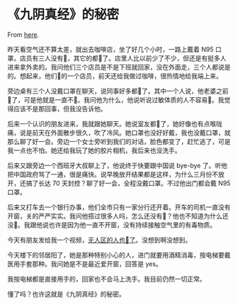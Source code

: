 # 《九阴真经》的秘密

From [here](https://yinwang1.substack.com/p/1b9).

昨天看空气还不算太差，就出去咖啡店，坐了好几个小时，一路上戴着 N95 口罩。店员有三人没有🐏，其它的都🐏了。店里人比以前少了不少，但还是有挺多人进来拿外卖的。我问他们三个店员是不是下班就回家，没在外面走，三个人都说是的。想起来，他们🐏的一个店员，前天还给我做过咖啡，很热情地给我端上来。

旁边桌有三个人没戴口罩在聊天，说同事好多都🐏了。其中一个人说，他老婆之前🐏了，可是他就是一直不🐏。我问他为什么，他说听说过敏体质的人不容易🐏。我觉得应该不是那回事，但我没告诉他。

后来一个认识的朋友进来，我就跟她聊天。她说室友都🐏了，她好像也有点喉咙痛，说是前天在外面散步很久，吹了冷风。她口罩也没好好戴，我也没戴口罩，就那么聊了好一会。旁边一个女士旁听到我们的对话，脸色都变了，赶忙逃了，可是我一点也不怕。她还给我玩了她的胶片相机，我后来也没洗手。

后来又跟旁边一个西班牙大叔聊上了，他说终于快要跟中国说 bye-bye 了。听他把中国政府骂了一通，很是痛快。说早晚放开结果都是这样，为什么三月份不放开，还搞了长达 70 天封控？聊了好一会，全程没戴口罩。不过他出门都会戴 N95 口罩。

后来又打车去一个银行办事，他们全市只有一家分行还开着。开车的司机一直没有开窗，关的严严实实。我问他搭过很多人吗，怎么还没有🐏？他也不知道为什么还没🐏。我跟他说也许是因为他一直不开窗，没有持续接触空气里的有毒物质。

<span>今天有朋友发给我一个视频，</span>[无人区的人也🐏了](https://c.m.163.com/news/sv/VPO6POAC1.html)<span>。没想到啊没想到。</span>

今天楼下的邻居阳了，她是那种特别小心的人，进门就要用酒精消毒，按电梯要戴医用手套那种。我问她是不是最近爱开窗，回答是 yes。

我按电梯都是直接用手的，回家也不会马上洗手。我目前仍然一切正常。

懂了吗？也许这就是《九阴真经》的秘密。
